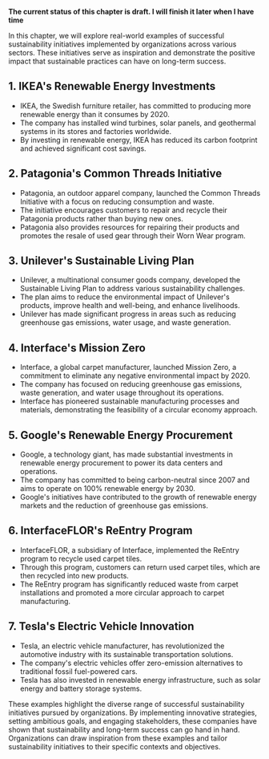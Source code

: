 **The current status of this chapter is draft. I will finish it later when I have time**

In this chapter, we will explore real-world examples of successful sustainability initiatives implemented by organizations across various sectors. These initiatives serve as inspiration and demonstrate the positive impact that sustainable practices can have on long-term success.

**1. IKEA's Renewable Energy Investments**
------------------------------------------

* IKEA, the Swedish furniture retailer, has committed to producing more renewable energy than it consumes by 2020.
* The company has installed wind turbines, solar panels, and geothermal systems in its stores and factories worldwide.
* By investing in renewable energy, IKEA has reduced its carbon footprint and achieved significant cost savings.

**2. Patagonia's Common Threads Initiative**
--------------------------------------------

* Patagonia, an outdoor apparel company, launched the Common Threads Initiative with a focus on reducing consumption and waste.
* The initiative encourages customers to repair and recycle their Patagonia products rather than buying new ones.
* Patagonia also provides resources for repairing their products and promotes the resale of used gear through their Worn Wear program.

**3. Unilever's Sustainable Living Plan**
-----------------------------------------

* Unilever, a multinational consumer goods company, developed the Sustainable Living Plan to address various sustainability challenges.
* The plan aims to reduce the environmental impact of Unilever's products, improve health and well-being, and enhance livelihoods.
* Unilever has made significant progress in areas such as reducing greenhouse gas emissions, water usage, and waste generation.

**4. Interface's Mission Zero**
-------------------------------

* Interface, a global carpet manufacturer, launched Mission Zero, a commitment to eliminate any negative environmental impact by 2020.
* The company has focused on reducing greenhouse gas emissions, waste generation, and water usage throughout its operations.
* Interface has pioneered sustainable manufacturing processes and materials, demonstrating the feasibility of a circular economy approach.

**5. Google's Renewable Energy Procurement**
--------------------------------------------

* Google, a technology giant, has made substantial investments in renewable energy procurement to power its data centers and operations.
* The company has committed to being carbon-neutral since 2007 and aims to operate on 100% renewable energy by 2030.
* Google's initiatives have contributed to the growth of renewable energy markets and the reduction of greenhouse gas emissions.

**6. InterfaceFLOR's ReEntry Program**
--------------------------------------

* InterfaceFLOR, a subsidiary of Interface, implemented the ReEntry program to recycle used carpet tiles.
* Through this program, customers can return used carpet tiles, which are then recycled into new products.
* The ReEntry program has significantly reduced waste from carpet installations and promoted a more circular approach to carpet manufacturing.

**7. Tesla's Electric Vehicle Innovation**
------------------------------------------

* Tesla, an electric vehicle manufacturer, has revolutionized the automotive industry with its sustainable transportation solutions.
* The company's electric vehicles offer zero-emission alternatives to traditional fossil fuel-powered cars.
* Tesla has also invested in renewable energy infrastructure, such as solar energy and battery storage systems.

These examples highlight the diverse range of successful sustainability initiatives pursued by organizations. By implementing innovative strategies, setting ambitious goals, and engaging stakeholders, these companies have shown that sustainability and long-term success can go hand in hand. Organizations can draw inspiration from these examples and tailor sustainability initiatives to their specific contexts and objectives.
